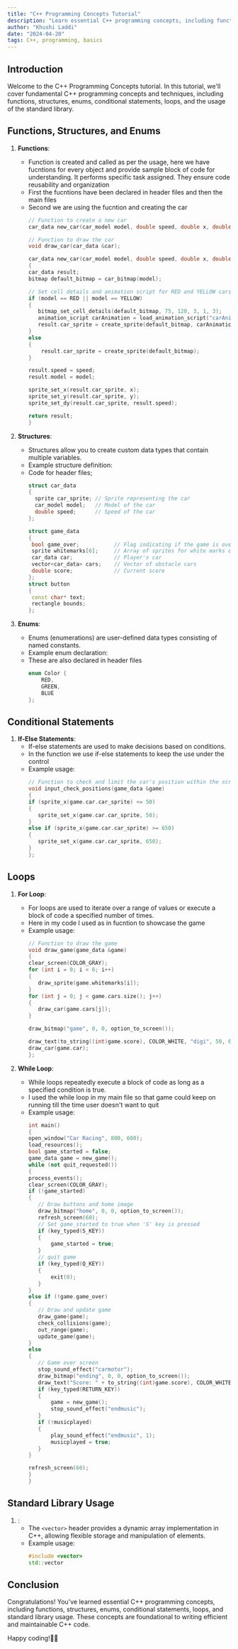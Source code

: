 ```yaml
---
title: "C++ Programming Concepts Tutorial"
description: "Learn essential C++ programming concepts, including functions, structures, enums, conditional statements, loops, and standard library usage."
author: "Khushi Laddi"
date: "2024-04-20"
tags: C++, programming, basics
---
```


## Introduction

Welcome to the C++ Programming Concepts tutorial. In this tutorial, we'll cover fundamental C++ programming concepts and techniques, including functions, structures, enums, conditional statements, loops, and the usage of the standard library.

## Functions, Structures, and Enums

1. **Functions**:
   - Function is created and called as per the usage, here we have fucntions for every object and provide sample block of code for understanding. It performs specific task assigned. They ensure code reusability and organization
   - First the fucntions have been declared in header files and then the main files
   - Second we are using the fucntion and creating the car 
     ```cpp
     // Function to create a new car
     car_data new_car(car_model model, double speed, double x, double y);

     // Function to draw the car
     void draw_car(car_data &car);
     ```
     ```cpp
     car_data new_car(car_model model, double speed, double x, double y)
     {
     car_data result;
     bitmap default_bitmap = car_bitmap(model);

     // Set cell details and animation script for RED and YELLOW cars
     if (model == RED || model == YELLOW)
     {
        bitmap_set_cell_details(default_bitmap, 75, 120, 3, 1, 3);
        animation_script carAnimation = load_animation_script("carAnimation", "carAnimation.txt");
        result.car_sprite = create_sprite(default_bitmap, carAnimation);
     }
     else
     {
         result.car_sprite = create_sprite(default_bitmap);
     }

     result.speed = speed;
     result.model = model;

     sprite_set_x(result.car_sprite, x);
     sprite_set_y(result.car_sprite, y);
     sprite_set_dy(result.car_sprite, result.speed);

     return result;
     }
     ```

2. **Structures**:
   - Structures allow you to create custom data types that contain multiple variables.
   - Example structure definition:
   - Code for header files;
     ```cpp
     struct car_data
     {
       sprite car_sprite; // Sprite representing the car
       car_model model;   // Model of the car
       double speed;      // Speed of the car
     };

     struct game_data
     {
      bool game_over;           // Flag indicating if the game is over
      sprite whitemarks[6];     // Array of sprites for white marks on the road
      car_data car;             // Player's car
      vector<car_data> cars;    // Vector of obstacle cars
      double score;             // Current score
     };
     struct button
     {
      const char* text;
      rectangle bounds;
     };
     ```

3. **Enums**:
   - Enums (enumerations) are user-defined data types consisting of named constants.
   - Example enum declaration:
   - These are also declared in header files
     ```cpp
     enum Color {
         RED,
         GREEN,
         BLUE
     };
     ```

## Conditional Statements

1. **If-Else Statements**:
   - If-else statements are used to make decisions based on conditions.
   - In the function we use if-else statements to keep the use under the control
   - Example usage:
     ```cpp
     // Function to check and limit the car's position within the screen
     void input_check_positions(game_data &game)
     {
     if (sprite_x(game.car.car_sprite) <= 50)
     {
        sprite_set_x(game.car.car_sprite, 50);
     }
     else if (sprite_x(game.car.car_sprite) >= 650)
     {
        sprite_set_x(game.car.car_sprite, 650);
     }
     };
     ```

## Loops

1. **For Loop**:
   - For loops are used to iterate over a range of values or execute a block of code a specified number of times.
   - Here in my code I used as in fucntion to showcase the game
   - Example usage:
     ```cpp
     // Function to draw the game
     void draw_game(game_data &game)
     {
     clear_screen(COLOR_GRAY);
     for (int i = 0; i < 6; i++)
     {
        draw_sprite(game.whitemarks[i]);
     }
     for (int j = 0; j < game.cars.size(); j++)
     {
        draw_car(game.cars[j]);
     }

     draw_bitmap("game", 0, 0, option_to_screen());

     draw_text(to_string((int)game.score), COLOR_WHITE, "digi", 50, 650, 10, option_to_screen());
     draw_car(game.car);
     };
     ```

2. **While Loop**:
   - While loops repeatedly execute a block of code as long as a specified condition is true.
   - I used the while loop in my main file so that game could keep on running till the time user doesn't want to quit
   - Example usage:
     ```cpp
     int main()
     {
     open_window("Car Racing", 800, 600);
     load_resources();
     bool game_started = false;
     game_data game = new_game();
     while (not quit_requested())
     {
     process_events();
     clear_screen(COLOR_GRAY);
     if (!game_started)
     {
        // Draw buttons and home image
        draw_bitmap("home", 0, 0, option_to_screen());
        refresh_screen(60);
        // Set game_started to true when 'S' key is pressed
        if (key_typed(S_KEY))
        {
            game_started = true;
        }
        // quit game
        if (key_typed(Q_KEY))
        {
            exit(0);
        }
     }
     else if (!game.game_over)
     {
        // Draw and update game
        draw_game(game);
        check_collisions(game);
        out_range(game);
        update_game(game);
     }
     else
     {
        // Game over screen
        stop_sound_effect("carmotor");
        draw_bitmap("ending", 0, 0, option_to_screen());
        draw_text("Score: " + to_string((int)game.score), COLOR_WHITE, "digi", 70, 100, 400, option_to_screen());
        if (key_typed(RETURN_KEY))
        {
            game = new_game();
            stop_sound_effect("endmusic");
        }
        if (!musicplayed)
        {
            play_sound_effect("endmusic", 1);
            musicplayed = true;
        }
     }

     refresh_screen(60);
     }
     }
     ```

## Standard Library Usage

1. **<vector>**:
   - The `<vector>` header provides a dynamic array implementation in C++, allowing flexible storage and manipulation of elements.
   - Example usage:
     ```cpp
     #include <vector>
     std::vector
     ```


## Conclusion

Congratulations! You've learned essential C++ programming concepts, including functions, structures, enums, conditional statements, loops, and standard library usage. These concepts are foundational to writing efficient and maintainable C++ code.

Happy coding!🚗💨

